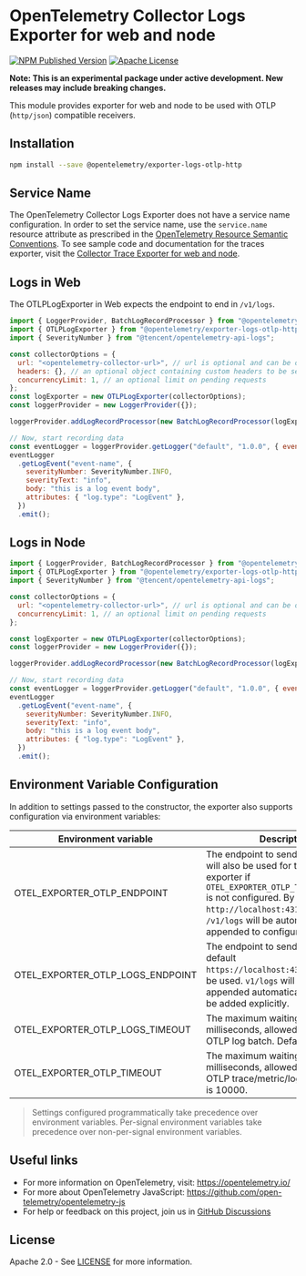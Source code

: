 # OpenTelemetry Collector Logs Exporter for web and node

[![NPM Published Version][npm-img]][npm-url]
[![Apache License][license-image]][license-image]

**Note: This is an experimental package under active development. New releases may include breaking changes.**

This module provides exporter for web and node to be used with OTLP (`http/json`) compatible receivers.

## Installation

```bash
npm install --save @opentelemetry/exporter-logs-otlp-http
```

## Service Name

The OpenTelemetry Collector Logs Exporter does not have a service name configuration.
In order to set the service name, use the `service.name` resource attribute as prescribed in
the [OpenTelemetry Resource Semantic Conventions][semconv-resource-service-name].
To see sample code and documentation for the traces exporter, visit
the [Collector Trace Exporter for web and node][trace-exporter-url].

## Logs in Web

The OTLPLogExporter in Web expects the endpoint to end in `/v1/logs`.

```js
import { LoggerProvider, BatchLogRecordProcessor } from "@opentelemetry/sdk-logs";
import { OTLPLogExporter } from "@opentelemetry/exporter-logs-otlp-http";
import { SeverityNumber } from "@tencent/opentelemetry-api-logs";

const collectorOptions = {
  url: "<opentelemetry-collector-url>", // url is optional and can be omitted - default is http://localhost:4318/v1/logs
  headers: {}, // an optional object containing custom headers to be sent with each request
  concurrencyLimit: 1, // an optional limit on pending requests
};
const logExporter = new OTLPLogExporter(collectorOptions);
const loggerProvider = new LoggerProvider({});

loggerProvider.addLogRecordProcessor(new BatchLogRecordProcessor(logExporter));

// Now, start recording data
const eventLogger = loggerProvider.getLogger("default", "1.0.0", { eventDomain: "event-domain" });
eventLogger
  .getLogEvent("event-name", {
    severityNumber: SeverityNumber.INFO,
    severityText: "info",
    body: "this is a log event body",
    attributes: { "log.type": "LogEvent" },
  })
  .emit();
```

## Logs in Node

```js
import { LoggerProvider, BatchLogRecordProcessor } from "@opentelemetry/sdk-logs";
import { OTLPLogExporter } from "@opentelemetry/exporter-logs-otlp-http";
import { SeverityNumber } from "@tencent/opentelemetry-api-logs";

const collectorOptions = {
  url: "<opentelemetry-collector-url>", // url is optional and can be omitted - default is http://localhost:4318/v1/logs
  concurrencyLimit: 1, // an optional limit on pending requests
};

const logExporter = new OTLPLogExporter(collectorOptions);
const loggerProvider = new LoggerProvider({});

loggerProvider.addLogRecordProcessor(new BatchLogRecordProcessor(logExporter));

// Now, start recording data
const eventLogger = loggerProvider.getLogger("default", "1.0.0", { eventDomain: "event-domain" });
eventLogger
  .getLogEvent("event-name", {
    severityNumber: SeverityNumber.INFO,
    severityText: "info",
    body: "this is a log event body",
    attributes: { "log.type": "LogEvent" },
  })
  .emit();
```

## Environment Variable Configuration

In addition to settings passed to the constructor, the exporter also supports configuration via environment variables:

| Environment variable              | Description                                                                                                                                                                                                                                              |
| --------------------------------- | -------------------------------------------------------------------------------------------------------------------------------------------------------------------------------------------------------------------------------------------------------- |
| OTEL_EXPORTER_OTLP_ENDPOINT       | The endpoint to send logs to. This will also be used for the traces exporter if `OTEL_EXPORTER_OTLP_TRACES_ENDPOINT` is not configured. By default `http://localhost:4318` will be used. `/v1/logs` will be automatically appended to configured values. |
| OTEL_EXPORTER_OTLP_LOGS_ENDPOINT  | The endpoint to send logs to. By default `https://localhost:4318/v1/logs` will be used. `v1/logs` will not be appended automatically and has to be added explicitly.                                                                                     |
| OTEL_EXPORTER_OTLP_LOGS_TIMEOUT | The maximum waiting time, in milliseconds, allowed to send each OTLP log batch. Default is 10000.                                                                                                                                                      |
| OTEL_EXPORTER_OTLP_TIMEOUT        | The maximum waiting time, in milliseconds, allowed to send each OTLP trace/metric/log batch. Default is 10000.                                                                                                                                           |

> Settings configured programmatically take precedence over environment variables. Per-signal environment variables take
> precedence over non-per-signal environment variables.

## Useful links

- For more information on OpenTelemetry, visit: <https://opentelemetry.io/>
- For more about OpenTelemetry JavaScript: <https://github.com/open-telemetry/opentelemetry-js>
- For help or feedback on this project, join us in [GitHub Discussions][discussions-url]

## License

Apache 2.0 - See [LICENSE][license-url] for more information.

[discussions-url]: https://github.com/open-telemetry/opentelemetry-js/discussions
[license-url]: https://github.com/open-telemetry/opentelemetry-js/blob/main/LICENSE
[license-image]: https://img.shields.io/badge/license-Apache_2.0-green.svg?style=flat
[npm-url]: https://www.npmjs.com/package/@opentelemetry/exporter-logs-otlp-http
[npm-img]: https://badge.fury.io/js/%40opentelemetry%2Fexporter-logs-otlp-http.svg
[semconv-resource-service-name]: https://github.com/open-telemetry/opentelemetry-specification/blob/main/specification/resource/semantic_conventions/README.md#service
[trace-exporter-url]: https://github.com/open-telemetry/opentelemetry-js/tree/main/packages/exporter-trace-otlp-http
